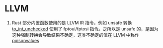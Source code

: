 # LLVM 

1. Rust 部分内置函数使用的是 LLVM IR 指令，例如 unsafe 转换 [to_int_unchecked](https://doc.rust-lang.org/std/intrinsics/fn.float_to_int_unchecked.html) 使用了 fptoui/fptosi 指令。之所以是 unsafe 的，是因为这种强制转换会导致结果不确定，这类不确定的值在 LLVM 中称作 [poisonvalues](https://llvm.org/docs/LangRef.html#poisonvalues)

